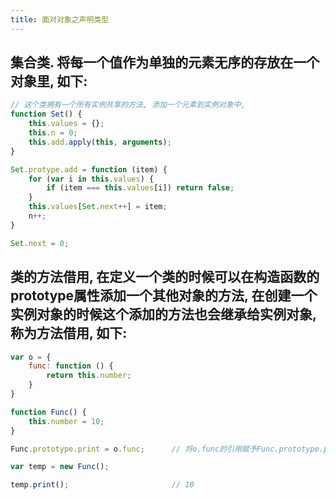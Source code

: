 ```yaml
---
title: 面对对象之声明类型
---
```

## 集合类. 将每一个值作为单独的元素无序的存放在一个对象里, 如下:
```javascript
// 这个类拥有一个所有实例共享的方法, 添加一个元素到实例对象中, 
function Set() {
	this.values = {};
	this.n = 0;
	this.add.apply(this, arguments);
}

Set.protype.add = function (item) {
	for (var i in this.values) {
		if (item === this.values[i]) return false;
	}
	this.values[Set.next++] = item;
	n++;
}

Set.next = 0;
```

## 类的方法借用, 在定义一个类的时候可以在构造函数的prototype属性添加一个其他对象的方法, 在创建一个实例对象的时候这个添加的方法也会继承给实例对象, 称为方法借用, 如下:
```javascript
var o = {
	func: function () {
		return this.number;
	}
}

function Func() {
	this.number = 10;
}

Func.prototype.print = o.func;		// 将o.func的引用赋予Func.prototype.print

var temp = new Func();

temp.print();						// 10
```
